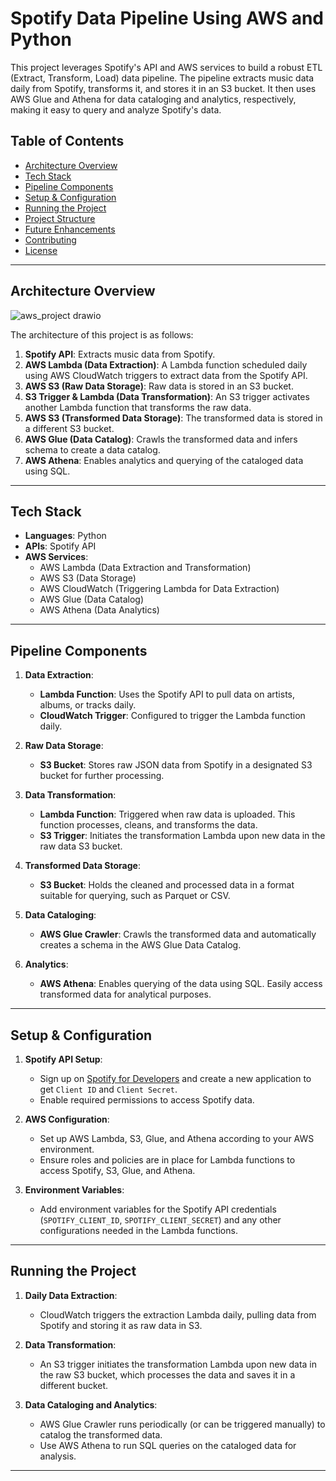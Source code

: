 # Spotify Data Pipeline Using AWS and Python

This project leverages Spotify's API and AWS services to build a robust ETL (Extract, Transform, Load) data pipeline. The pipeline extracts music data daily from Spotify, transforms it, and stores it in an S3 bucket. It then uses AWS Glue and Athena for data cataloging and analytics, respectively, making it easy to query and analyze Spotify's data.

## Table of Contents

- [Architecture Overview](#architecture-overview)
- [Tech Stack](#tech-stack)
- [Pipeline Components](#pipeline-components)
- [Setup & Configuration](#setup--configuration)
- [Running the Project](#running-the-project)
- [Project Structure](#project-structure)
- [Future Enhancements](#future-enhancements)
- [Contributing](#contributing)
- [License](#license)

---

## Architecture Overview

![aws_project drawio](https://github.com/user-attachments/assets/ebc5e10e-76f2-4581-aeab-66f5a735ed5f)

The architecture of this project is as follows:

1. **Spotify API**: Extracts music data from Spotify.
2. **AWS Lambda (Data Extraction)**: A Lambda function scheduled daily using AWS CloudWatch triggers to extract data from the Spotify API.
3. **AWS S3 (Raw Data Storage)**: Raw data is stored in an S3 bucket.
4. **S3 Trigger & Lambda (Data Transformation)**: An S3 trigger activates another Lambda function that transforms the raw data.
5. **AWS S3 (Transformed Data Storage)**: The transformed data is stored in a different S3 bucket.
6. **AWS Glue (Data Catalog)**: Crawls the transformed data and infers schema to create a data catalog.
7. **AWS Athena**: Enables analytics and querying of the cataloged data using SQL.

---

## Tech Stack

- **Languages**: Python
- **APIs**: Spotify API
- **AWS Services**:
  - AWS Lambda (Data Extraction and Transformation)
  - AWS S3 (Data Storage)
  - AWS CloudWatch (Triggering Lambda for Data Extraction)
  - AWS Glue (Data Catalog)
  - AWS Athena (Data Analytics)

---

## Pipeline Components

1. **Data Extraction**:
   - **Lambda Function**: Uses the Spotify API to pull data on artists, albums, or tracks daily.
   - **CloudWatch Trigger**: Configured to trigger the Lambda function daily.

2. **Raw Data Storage**:
   - **S3 Bucket**: Stores raw JSON data from Spotify in a designated S3 bucket for further processing.

3. **Data Transformation**:
   - **Lambda Function**: Triggered when raw data is uploaded. This function processes, cleans, and transforms the data.
   - **S3 Trigger**: Initiates the transformation Lambda upon new data in the raw data S3 bucket.

4. **Transformed Data Storage**:
   - **S3 Bucket**: Holds the cleaned and processed data in a format suitable for querying, such as Parquet or CSV.

5. **Data Cataloging**:
   - **AWS Glue Crawler**: Crawls the transformed data and automatically creates a schema in the AWS Glue Data Catalog.

6. **Analytics**:
   - **AWS Athena**: Enables querying of the data using SQL. Easily access transformed data for analytical purposes.

---

## Setup & Configuration

1. **Spotify API Setup**:
   - Sign up on [Spotify for Developers](https://developer.spotify.com/) and create a new application to get `Client ID` and `Client Secret`.
   - Enable required permissions to access Spotify data.

2. **AWS Configuration**:
   - Set up AWS Lambda, S3, Glue, and Athena according to your AWS environment.
   - Ensure roles and policies are in place for Lambda functions to access Spotify, S3, Glue, and Athena.

3. **Environment Variables**:
   - Add environment variables for the Spotify API credentials (`SPOTIFY_CLIENT_ID`, `SPOTIFY_CLIENT_SECRET`) and any other configurations needed in the Lambda functions.

---

## Running the Project

1. **Daily Data Extraction**:
   - CloudWatch triggers the extraction Lambda daily, pulling data from Spotify and storing it as raw data in S3.

2. **Data Transformation**:
   - An S3 trigger initiates the transformation Lambda upon new data in the raw S3 bucket, which processes the data and saves it in a different bucket.

3. **Data Cataloging and Analytics**:
   - AWS Glue Crawler runs periodically (or can be triggered manually) to catalog the transformed data.
   - Use AWS Athena to run SQL queries on the cataloged data for analysis.

---
